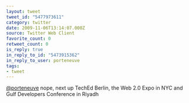 ```yaml
---
layout: tweet
tweet_id: "5477973611"
category: twitter
date: 2009-11-06T13:14:07.000Z
source: Twitter Web Client
favorite_count: 0
retweet_count: 0
is_reply: true
in_reply_to_id: "5473915362"
in_reply_to_user: porteneuve
tags:
- tweet
---
```


[@porteneuve](https://twitter.com/@porteneuve) nope, next up TechEd Berlin, the Web 2.0 Expo in NYC and Gulf Developers Conference in Riyadh
